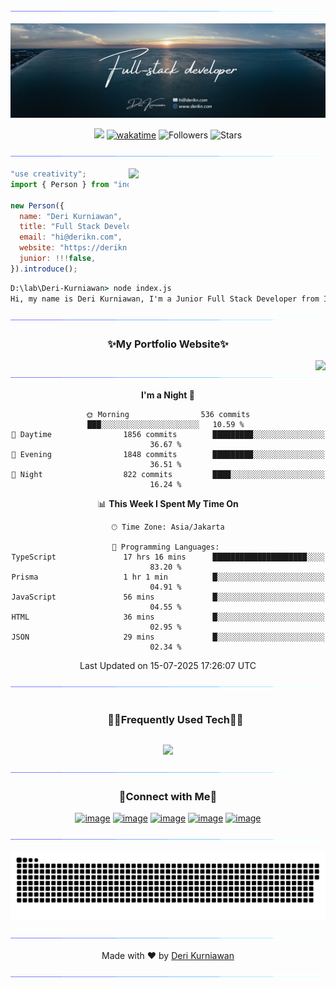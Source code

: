 <!--x axis divider-->

![](/assets/images/horizontal-divider-gradient.gif)

<div align="center">
  
![Banner](/assets/images/banner.png)

![](https://komarev.com/ghpvc/?username=Deri-Kurniawan) [![wakatime](https://wakatime.com/badge/user/22520ecf-cee6-4d59-a21f-b5d7f4f8e491.svg)](https://wakatime.com/@22520ecf-cee6-4d59-a21f-b5d7f4f8e491) ![Followers](https://img.shields.io/github/followers/Deri-Kurniawan?label=Followers) ![Stars](https://img.shields.io/github/stars/Deri-Kurniawan?label=Stars)

</div>

<!--x axis divider-->

![](/assets/images/horizontal-divider-gradient.gif)

<picture>
<a href="https://github.com/Deri-Kurniawan.png" alt="Developer">
<img src="https://images.weserv.nl/?url=https://github.com/Deri-Kurniawan.png?v=4&h=310&w=310&fit=cover&mask=circle" align="right" width="315">
</a>
</picture>

```js
"use creativity";
import { Person } from "indonesia";

new Person({
  name: "Deri Kurniawan",
  title: "Full Stack Developer",
  email: "hi@derikn.com",
  website: "https://derikn.com",
  junior: !!!false,
}).introduce();
```

```cmd
D:\lab\Deri-Kurniawan> node index.js
Hi, my name is Deri Kurniawan, I'm a Junior Full Stack Developer from Indonesia.
```

<div align="center">

<!--x axis divider-->

![](/assets/images/horizontal-divider-gradient.gif)

<h3 align="center">✨My Portfolio Website✨</h3>

<a href="https://www.derikn.com" alt="Deri Kurniawan Super Portfolio">
<img src="https://files.edgestore.dev/pm4x4vgchfn4kpfz/publicFiles/_public/showcase-super-portfolio-1714565100312.webp" align="right">
</a>

<!--x axis divider-->

![](/assets/images/horizontal-divider-gradient.gif)

<!--START_SECTION:waka-->
**I'm a Night 🦉** 

```text
🌞 Morning                536 commits         ███░░░░░░░░░░░░░░░░░░░░░░   10.59 % 
🌆 Daytime                1856 commits        █████████░░░░░░░░░░░░░░░░   36.67 % 
🌃 Evening                1848 commits        █████████░░░░░░░░░░░░░░░░   36.51 % 
🌙 Night                  822 commits         ████░░░░░░░░░░░░░░░░░░░░░   16.24 % 
```


📊 **This Week I Spent My Time On** 

```text
🕑︎ Time Zone: Asia/Jakarta

💬 Programming Languages: 
TypeScript               17 hrs 16 mins      █████████████████████░░░░   83.20 % 
Prisma                   1 hr 1 min          █░░░░░░░░░░░░░░░░░░░░░░░░   04.91 % 
JavaScript               56 mins             █░░░░░░░░░░░░░░░░░░░░░░░░   04.55 % 
HTML                     36 mins             █░░░░░░░░░░░░░░░░░░░░░░░░   02.95 % 
JSON                     29 mins             █░░░░░░░░░░░░░░░░░░░░░░░░   02.34 % 
```


 Last Updated on 15-07-2025 17:26:07 UTC
<!--END_SECTION:waka-->

</div>

<!--x axis divider-->

![](/assets/images/horizontal-divider-gradient.gif)

<!--h1 without bottom border-->
<div id="user-content-toc">
  <ul align="center">
    <summary><h3 style="display: inline-block">🧑‍💻Frequently Used Tech🧑‍💻</h3></summary>
  </ul>
</div>
<!--tech stack icons by skillicons.dev-->
<p align="center">
<a href="https://derikn.com/api/icons?i=js,php,ts,react,nextjs,tailwindcss,nodejs,express,laravel,mysql,planetscale,git,vscode,figma,vercel,vite,cloudflare,prisma&perline=6">
<img src="https://derikn.com/api/icons?i=js,php,ts,react,nextjs,tailwindcss,nodejs,express,laravel,mysql,planetscale,git,vscode,figma,vercel,vite,cloudflare,prisma&perline=6" />
</a>
</p>

<!--x axis divider-->

![](/assets/images/horizontal-divider-gradient.gif)

<!-- Connect with me -->
<h3 align="center">🤝Connect with Me🤝</h3>
<div align="center">

[![image](https://img.shields.io/badge/LinkedIn-0077B5?style=for-the-badge&logo=linkedin&logoColor=white)](https://bitlie.derikn.com/linkedin)
[![image](https://img.shields.io/badge/Instagram-E4405F?style=for-the-badge&logo=instagram&logoColor=white)](https://bitlie.derikn.com/instagram)
[![image](https://img.shields.io/badge/Dribble-EA4C89?style=for-the-badge&logo=dribbble&logoColor=white)](https://bitlie.derikn.com/dribbble)
[![image](https://img.shields.io/badge/Stack%20Overflow-EF8236?style=for-the-badge&logo=stackoverflow&logoColor=white)](https://bitlie.derikn.com/stackoverflow)
[![image](https://img.shields.io/badge/UIverse-04A4FB?style=for-the-badge&logo=brave&logoColor=white)](https://bitlie.derikn.com/uiverse)

</div>

<!--x axis divider-->

![](/assets/images/horizontal-divider-gradient.gif)

<!-- Support me -->
<!-- <h3 align="center">☕Support Me☕</h3> -->

<div align="center">
  
<!-- [![image](https://img.shields.io/badge/Buy%20me%20a%20coffee-FFDD00?style=for-the-badge&logo=buymeacoffee&logoColor=white)](https://bitlie.derikn.com/buymeacoffee) [![image](https://img.shields.io/badge/ko--fi-F16061?style=for-the-badge&logo=ko-fi&logoColor=white)](https://bitlie.derikn.com/ko-fi) -->

<!--x axis divider-->

<!-- ![](/assets/images/horizontal-divider-gradient.gif) -->

<picture>
  <source media="(prefers-color-scheme: dark)" srcset="https://raw.githubusercontent.com/Deri-Kurniawan/Deri-Kurniawan/output/github-snake-dark.svg" />
  <source media="(prefers-color-scheme: light)" srcset="https://raw.githubusercontent.com/Deri-Kurniawan/Deri-Kurniawan/output/github-snake.svg" />
  <img alt="github-snake" src="https://raw.githubusercontent.com/Deri-Kurniawan/Deri-Kurniawan/output/github-snake.svg" />
</picture>

<!--x axis divider-->

![](/assets/images/horizontal-divider-gradient.gif)

<div align="center">
    Made with ❤️ by <a href="https://derikn.com" target="_blank">Deri Kurniawan</a>
</div>

<!--x axis divider-->

![](/assets/images/horizontal-divider-gradient.gif)
